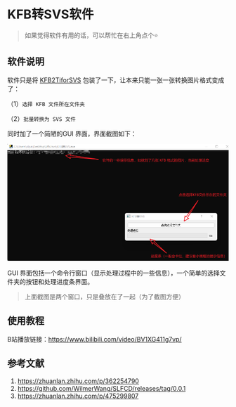 # KFB转SVS软件

> 如果觉得软件有用的话，可以帮忙在右上角点个⭐️

## 软件说明

软件只是将 [KFB2TiforSVS](https://github.com/WilmerWang/SLFCD/releases/tag/0.0.1) 包装了一下，让本来只能一张一张转换图片格式变成了：

（1）`选择 KFB 文件所在文件夹` 

（2）`批量转换为 SVS 文件`

同时加了一个简陋的GUI 界面，界面截图如下：

![软件界面](images/image-20220928115827054.png)



GUI 界面包括一个命令行窗口（显示处理过程中的一些信息），一个简单的选择文件夹的按钮和处理进度条界面。

> 上面截图是两个窗口，只是叠放在了一起（为了截图方便）

## 使用教程

B站播放链接：https://www.bilibili.com/video/BV1XG411g7vp/

## 参考文献

1. https://zhuanlan.zhihu.com/p/362254790
2. https://github.com/WilmerWang/SLFCD/releases/tag/0.0.1
3. https://zhuanlan.zhihu.com/p/475299807
